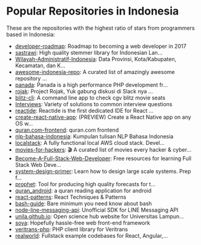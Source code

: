 # Popular Repositories in Indonesia

These are the repositories with the highest ratio of stars from programmers based in Indonesia:

- [developer-roadmap](https://github.com/kamranahmedse/developer-roadmap): Roadmap to becoming a web developer in 2017
- [sastrawi](https://github.com/sastrawi/sastrawi): High quality stemmer library for Indonesian Lan...
- [Wilayah-Administratif-Indonesia](https://github.com/edwardsamuel/Wilayah-Administratif-Indonesia): Data Provinsi, Kota/Kabupaten, Kecamatan, dan K...
- [awesome-indonesia-repo](https://github.com/GitIndonesia/awesome-indonesia-repo): A curated list of amazingly awesome repository ...
- [panada](https://github.com/panada/panada): Panada is a high performance PHP development fr...
- [rojak](https://github.com/pyk/rojak): Project Rojak, Yuk gabung diskusi di Slack nya ...
- [blitz-cli](https://github.com/sonnylazuardi/blitz-cli): A command line app to check cgv blitz movie seats
- [Interviews](https://github.com/kdn251/Interviews): Variety of solutions to common interview questions
- [reactide](https://github.com/reactide/reactide): Reactide is the first dedicated IDE for React ...
- [create-react-native-app](https://github.com/react-community/create-react-native-app): (PREVIEW) Create a React Native app on any OS w...
- [quran.com-frontend](https://github.com/quran/quran.com-frontend): quran.com frontend
- [nlp-bahasa-indonesia](https://github.com/sastrawi/nlp-bahasa-indonesia): Kumpulan tulisan NLP Bahasa Indonesia
- [localstack](https://github.com/atlassian/localstack): A fully functional local AWS cloud stack. Devel...
- [movies-for-hackers](https://github.com/k4m4/movies-for-hackers): 🎬 A curated list of movies every hacker & cyber...
- [Become-A-Full-Stack-Web-Developer](https://github.com/bmorelli25/Become-A-Full-Stack-Web-Developer): Free resources for learning Full Stack Web Deve...
- [system-design-primer](https://github.com/donnemartin/system-design-primer): Learn how to design large scale systems. Prep f...
- [prophet](https://github.com/facebookincubator/prophet): Tool for producing high quality forecasts for t...
- [quran_android](https://github.com/quran/quran_android): a quran reading application for android
- [react-patterns](https://github.com/vasanthk/react-patterns): React Techniques & Patterns 
- [bash-guide](https://github.com/Idnan/bash-guide): Bare minimum you need know about bash
- [node-line-messaging-api](https://github.com/mathdroid/node-line-messaging-api): Unofficial SDK for LINE Messaging API
- [unila.github.io](https://github.com/unila/unila.github.io): Open science hub website for Universitas Lampun...
- [soya](https://github.com/traveloka/soya): Hopefully hassle-free web front-end framework
- [veritrans-php](https://github.com/veritrans/veritrans-php): PHP client library for Veritrans
- [realworld](https://github.com/gothinkster/realworld): Fullstack example codebases for React, Angular,...
